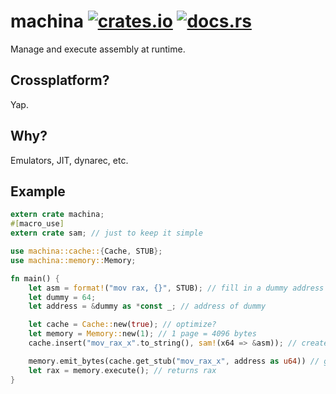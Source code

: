 # machina [![crates.io](https://img.shields.io/crates/v/machina.svg)](https://crates.io/crates/machina) [![docs.rs](https://docs.rs/machina/badge.svg)](https://docs.rs/machina)  
Manage and execute assembly at runtime.

## Crossplatform?
Yap.

## Why?
Emulators, JIT, dynarec, etc.

## Example
```rust
extern crate machina;
#[macro_use]
extern crate sam; // just to keep it simple

use machina::cache::{Cache, STUB};
use machina::memory::Memory;

fn main() {
    let asm = format!("mov rax, {}", STUB); // fill in a dummy address
    let dummy = 64;
    let address = &dummy as *const _; // address of dummy

    let cache = Cache::new(true); // optimize?
    let memory = Memory::new(1); // 1 page = 4096 bytes
    cache.insert("mov_rax_x".to_string(), sam!(x64 => &asm)); // create the bytes at compile time via sam

    memory.emit_bytes(cache.get_stub("mov_rax_x", address as u64)) // get "mov_rax_x" and fill in a dynamic address
    let rax = memory.execute(); // returns rax
}
```